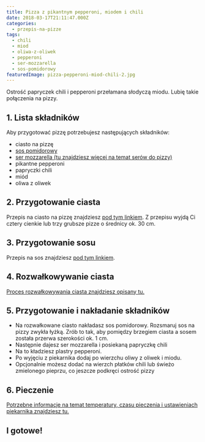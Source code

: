 ```yaml
---
title: Pizza z pikantnym pepperoni, miodem i chili
date: 2018-03-17T21:11:47.000Z
categories: 
  - przepis-na-pizze
tags: 
  - chili
  - miod
  - oliwa-z-oliwek
  - pepperoni
  - ser-mozzarella
  - sos-pomidorowy
featuredImage: pizza-pepperoni-miod-chili-2.jpg
---
```


Ostrość papryczek chili i pepperoni przełamana słodyczą miodu. Lubię takie połączenia na pizzy.

## 1\. Lista składników

Aby przygotować pizzę potrzebujesz następujących składników:

- ciasto na pizzę
- <a title="Przepis na sos pomidorowy" href="/sos-pomidorowy/">sos pomidorowy</a>
- <a title="Ser do pizzy" href="/jaki-ser-wybrac-do-pizzy/">ser mozzarella (tu znajdziesz więcej na temat serów do pizzy)</a>
- pikantne pepperoni
- papryczki chili
- miód
- oliwa z oliwek

## 2\. Przygotowanie ciasta

Przepis na ciasto na pizzę znajdziesz <a title="Przepis na ciasto podstawowe" href="/przepis-na-ciasto-na-pizze/">pod tym linkiem</a>. Z przepisu wyjdą Ci cztery cienkie lub trzy grubsze pizze o średnicy ok. 30 cm.

## 3\. Przygotowanie sosu

Przepis na sos znajdziesz <a title="Przepis na sos pomidorowy" href="/sos-pomidorowy/">pod tym linkiem</a>.

## 4\. Rozwałkowywanie ciasta

<a title="Rozwałkowywanie ciasta" href="/jak-walkowac-ciasto-pizzy/">Proces rozwałkowywania ciasta znajdziesz opisany tu.</a>

## 5\. Przygotowanie i nakładanie składników

- Na rozwałkowane ciasto nakładasz sos pomidorowy. Rozsmaruj sos na pizzy zwykła łyżką. Zrób to tak, aby pomiędzy brzegiem ciasta a sosem została przerwa szerokości ok. 1 cm.
- Następnie dajesz ser mozzarella i posiekaną papryczkę chili
- Na to kładziesz plastry pepperoni.
- Po wyjęciu z piekarnika dodaj po wierzchu oliwy z oliwek i miodu.
- Opcjonalnie możesz dodać na wierzch płatków chili lub świeżo zmielonego pieprzu, co jeszcze podkręci ostrość pizzy

## 6\. Pieczenie

<a title="Jak ustawić piekarnik do pieczenia pizzy" href="/jak-ustawic-piekarnik-pieczenia-pizzy/">Potrzebne informacje na temat temperatury, czasu pieczenia i ustawieniach piekarnika znajdziesz tu.</a>

## I gotowe!

